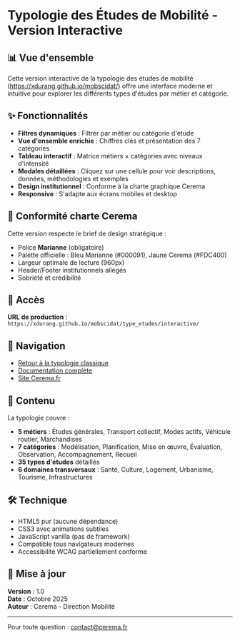 # Typologie des Études de Mobilité - Version Interactive

## 📊 Vue d'ensemble

Cette version interactive de la typologie des études de mobilité (https://xdurang.github.io/mobscidat/) offre une interface moderne et intuitive pour explorer les différents types d'études par métier et catégorie.

## ✨ Fonctionnalités

- **Filtres dynamiques** : Filtrer par métier ou catégorie d'étude
- **Vue d'ensemble enrichie** : Chiffres clés et présentation des 7 catégories
- **Tableau interactif** : Matrice métiers × catégories avec niveaux d'intensité
- **Modales détaillées** : Cliquez sur une cellule pour voir descriptions, données, méthodologies et exemples
- **Design institutionnel** : Conforme à la charte graphique Cerema
- **Responsive** : S'adapte aux écrans mobiles et desktop

## 🎨 Conformité charte Cerema

Cette version respecte le brief de design stratégique :
- Police **Marianne** (obligatoire)
- Palette officielle : Bleu Marianne (#000091), Jaune Cerema (#FDC400)
- Largeur optimale de lecture (960px)
- Header/Footer institutionnels allégés
- Sobriété et crédibilité

## 📍 Accès

**URL de production** : `https://xdurang.github.io/mobscidat/type_etudes/interactive/`

## 🔗 Navigation

- [Retour à la typologie classique](../type_etudes.md)
- [Documentation complète](../../)
- [Site Cerema.fr](https://www.cerema.fr)

## 📝 Contenu

La typologie couvre :
- **5 métiers** : Études générales, Transport collectif, Modes actifs, Véhicule routier, Marchandises
- **7 catégories** : Modélisation, Planification, Mise en œuvre, Évaluation, Observation, Accompagnement, Recueil
- **35 types d'études** détaillés
- **6 domaines transversaux** : Santé, Culture, Logement, Urbanisme, Tourisme, Infrastructures

## 🛠️ Technique

- HTML5 pur (aucune dépendance)
- CSS3 avec animations subtiles
- JavaScript vanilla (pas de framework)
- Compatible tous navigateurs modernes
- Accessibilité WCAG partiellement conforme

## 📅 Mise à jour

**Version** : 1.0  
**Date** : Octobre 2025  
**Auteur** : Cerema - Direction Mobilité

---

Pour toute question : contact@cerema.fr
